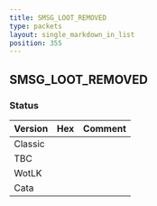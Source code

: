 ```yaml
---
title: SMSG_LOOT_REMOVED
type: packets
layout: single_markdown_in_list
position: 355
---
```


## SMSG_LOOT_REMOVED

### Status

Version | Hex | Comment
---------- | ---------- | ---------- 
Classic |  |  
TBC |  |  
WotLK |  |  
Cata |  |  
